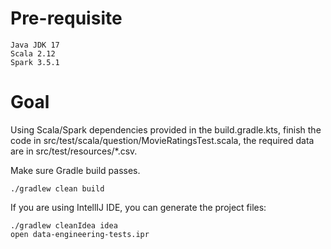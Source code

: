 # Pre-requisite
```text
Java JDK 17
Scala 2.12
Spark 3.5.1
```

# Goal
Using Scala/Spark dependencies provided in the build.gradle.kts, finish the code in src/test/scala/question/MovieRatingsTest.scala, the required data are in src/test/resources/*.csv.

Make sure Gradle build passes.
```shell
./gradlew clean build
```

If you are using IntellIJ IDE, you can generate the project files:
```shell
./gradlew cleanIdea idea
open data-engineering-tests.ipr
```